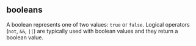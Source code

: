 ## booleans

A boolean represents one of two values: `true` or `false`. Logical operators (`not`, `&&`, `||`) are typically used with boolean values and they return a boolean value.
